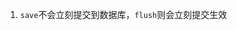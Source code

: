 1. `save`不会立刻提交到数据库，`flush`则会立刻提交生效
<!--stackedit_data:
eyJoaXN0b3J5IjpbLTkyMTcyNjAwMiwtOTIxNzI2MDAyXX0=
-->